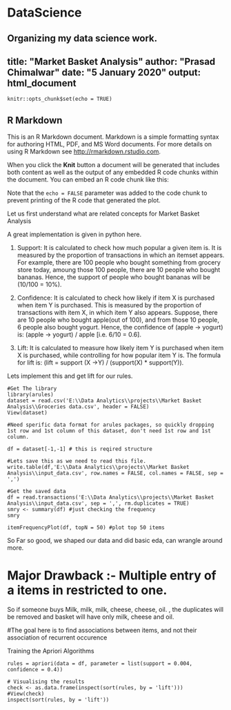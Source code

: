 # DataScience
Organizing my data science work.
---
title: "Market Basket Analysis"
author: "Prasad Chimalwar"
date: "5 January 2020"
output: html_document
---

```{r setup, include=FALSE}
knitr::opts_chunk$set(echo = TRUE)
```

## R Markdown

This is an R Markdown document. Markdown is a simple formatting syntax for authoring HTML, PDF, and MS Word documents. For more details on using R Markdown see <http://rmarkdown.rstudio.com>.

When you click the **Knit** button a document will be generated that includes both content as well as the output of any embedded R code chunks within the document. You can embed an R code chunk like this:



Note that the `echo = FALSE` parameter was added to the code chunk to prevent printing of the R code that generated the plot.

Let us first understand what are related concepts for Market Basket Analysis

A great implementation is given in python here.


1) Support: It is calculated to check how much popular a given item is. It is measured by the proportion of transactions in which an itemset appears. For example, there are 100 people who bought something from grocery store today, amoung those 100 people, there are 10 people who bought bananas. Hence, the support of people who bought bananas will be (10/100 = 10%).

2) Confidence: It is calculated to check how likely if item X is purchased when item Y is purchased. This is measured by the proportion of transactions with item X, in which item Y also appears. Suppose, there are 10 people who bought apple(out of 100), and from those 10 people, 6 people also bought yogurt. Hence, the confidence of (apple -> yogurt) is: (apple -> yogurt) / apple [i.e. 6/10 = 0.6].

3) Lift: It is calculated to measure how likely item Y is purchased when item X is purchased, while controlling for how popular item Y is. The formula for lift is: (lift = support (X ->Y) / (support(X) * support(Y)).

Lets implement this and get lift for our rules.

```{r}
#Get The library
library(arules)
dataset = read.csv('E:\\Data Analytics\\projects\\Market Basket Analysis\\Groceries data.csv', header = FALSE)
View(dataset)

#Need sperific data format for arules packages, so quickly dropping 1st row and 1st column of this dataset, don't need 1st row and 1st column.

df = dataset[-1,-1] # this is reqired structure

#Lets save this as we need to read this file.
write.table(df,'E:\\Data Analytics\\projects\\Market Basket Analysis\\input_data.csv', row.names = FALSE, col.names = FALSE, sep = ',')

#Get the saved data
df = read.transactions('E:\\Data Analytics\\projects\\Market Basket Analysis\\input_data.csv', sep = ',', rm.duplicates = TRUE)
smry <- summary(df) #just checking the frequency
smry

itemFrequencyPlot(df, topN = 50) #plot top 50 items
```
So Far so good, we shaped our data and did basic eda, can wrangle around more. 
# Major Drawback :- Multiple entry of a items in restricted to one.
So if someone buys Milk, milk, milk, cheese, cheese, oil. , the duplicates will
be removed and basket will have only milk, cheese and oil.

#The goal here is to find associations between items, and not their  association of 
recurrent occurence


Training the Apriori Algorithms

```{r}
rules = apriori(data = df, parameter = list(support = 0.004, confidence = 0.4))
```

```{r}
# Visualising the results
check <- as.data.frame(inspect(sort(rules, by = 'lift')))
#View(check)
inspect(sort(rules, by = 'lift'))
```

